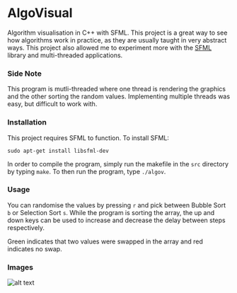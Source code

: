 # AlgoVisual
Algorithm visualisation in C++ with SFML. This project is a great way to see how algorithms work in practice, as they are usually taught in very abstract ways. This project also allowed me to experiment more with the [SFML](https://www.sfml-dev.org/) library and multi-threaded applications.

### Side Note
This program is mutli-threaded where one thread is rendering the graphics and the other sorting the random values. Implementing multiple threads was easy, but difficult to work with.

### Installation
This project requires SFML to function. To install SFML:

```
sudo apt-get install libsfml-dev
```

In order to compile the program, simply run the makefile in the `src` directory by typing `make`. To then run the program, type `./algov`.

### Usage
You can randomise the values by pressing `r` and pick between Bubble Sort `b` or Selection Sort `s`. While the program is sorting the array, the up and down keys can be used to increase and decrease the delay between steps respectively.

Green indicates that two values were swapped in the array and red indicates no swap.

### Images
![alt text](https://i.imgur.com/LmtkkiJ.gif)
